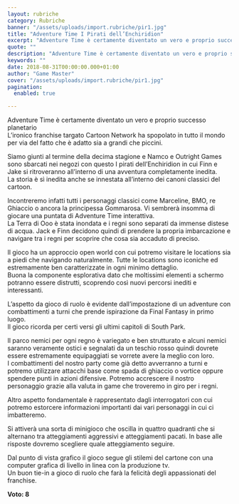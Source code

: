 ```yaml
---
layout: rubriche
category: Rubriche
banner: "/assets/uploads/import.rubriche/pir1.jpg"
title: "Adventure Time I Pirati dell’Enchiridion"
excerpt: "Adventure Time è certamente diventato un vero e proprio successo planetario L’ironico franchise targato Cartoon Network ha spopolato in tutto il mondo per via del fatto che è adatto sia a grandi che piccini. Siamo giunti al termine della decima stagione e Namco e Outright Games sono sbarcati nei negozi con questo I pirati dell’Enchiridion [&hellip"
quote: ""
description: "Adventure Time è certamente diventato un vero e proprio successo planetario L’ironico franchise targato Cartoon Network ha spopolato in tutto il mondo per via del fatto che è adatto sia a grandi che piccini. Siamo giunti al termine della decima stagione e Namco e Outright Games sono sbarcati nei negozi con questo I pirati dell’Enchiridion [&hellip"
keywords: ""
date: 2018-08-31T00:00:00.000+01:00
author: "Game Master"
cover: "/assets/uploads/import.rubriche/pir1.jpg"
pagination:
  enabled: true

---
```


Adventure Time è certamente diventato un vero e proprio successo planetario  
L’ironico franchise targato Cartoon Network ha spopolato in tutto il mondo per via del fatto che è adatto sia a grandi che piccini.

Siamo giunti al termine della decima stagione e Namco e Outright Games sono sbarcati nei negozi con questo I pirati dell’Enchiridion in cui Finn e Jake si ritroveranno all’interno di una avventura completamente inedita.  
La storia è sì inedita anche se innestata all’interno dei canoni classici del cartoon.

Incontreremo infatti tutti i personaggi classici come Marceline, BMO, re Ghiaccio o ancora la principessa Gommarosa. Vi sembrerà insomma di giocare una puntata di Adventure Time interattiva.  
La Terra di Ooo è stata inondata e i regni sono separati da immense distese di acqua. Jack e Finn decidono quindi di prendere la propria imbarcazione e navigare tra i regni per scoprire che cosa sia accaduto di preciso.

Il gioco ha un approccio open world con cui potremo visitare le locations sia a piedi che navigando naturalmente. Tutte le locations sono iconiche ed estremamente ben caratterizzate in ogni minimo dettaglio.  
Buona la componente esplorativa dato che moltissimi elementi a schermo potranno essere distrutti, scoprendo così nuovi percorsi inediti e interessanti.

L’aspetto da gioco di ruolo è evidente dall’impostazione di un adventure con combattimenti a turni che prende ispirazione da Final Fantasy in primo luogo.  
Il gioco ricorda per certi versi gli ultimi capitoli di South Park.

Il parco nemici per ogni regno è variegato e ben strutturato e alcuni nemici saranno veramente ostici e segnalati da un teschio rosso quindi dovrete essere estremamente equipaggiati se vorrete avere la meglio con loro.  
I combattimenti del nostro party come già detto avverranno a turni e potremo utilizzare attacchi base come spada di ghiaccio o vortice oppure spendere punti in azioni difensive. Potremo accrescere il nostro personaggio grazie alla valuta in game che troveremo in giro per i regni.

Altro aspetto fondamentale è rappresentato dagli interrogatori con cui potremo estorcere informazioni importanti dai vari personaggi in cui ci imbatteremo.

Si attiverà una sorta di minigioco che oscilla in quattro quadranti che si alternano tra atteggiamenti aggressivi e atteggiamenti pacati. In base alle risposte dovremo scegliere quale atteggiamento seguire.

Dal punto di vista grafico il gioco segue gli stilemi del cartone con una computer grafica di livello in linea con la produzione tv.  
Un buon tie-in a gioco di ruolo che farà la felicità degli appassionati del franchise.

**Voto: 8**